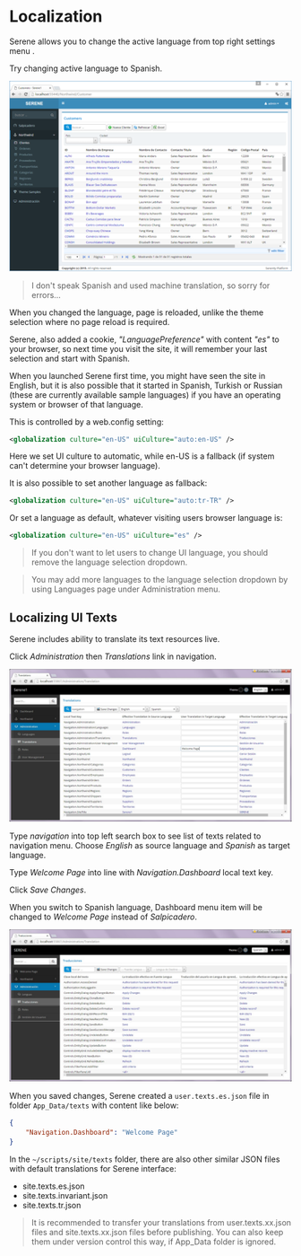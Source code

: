 # Localization

Serene allows you to change the active language from top right settings menu <i class="fa fa-gears"></i>.

Try changing active language to Spanish.

![Serene Dashboard Spanish](img/serene_customers_spanish.png)

> I don't speak Spanish and used machine translation, so sorry for errors...

When you changed the language, page is reloaded, unlike the theme selection where no page reload is required.

Serene, also added a cookie, *"LanguagePreference"* with content *"es"* to your browser, so next time you visit the site, it will remember your last selection and start with Spanish.

When you launched Serene first time, you might have seen the site in English, but it is also possible that it started in Spanish, Turkish or Russian (these are currently available sample languages) if you have an operating system or browser of that language.

This is controlled by a web.config setting:

```xml
<globalization culture="en-US" uiCulture="auto:en-US" />
```

Here we set UI culture to automatic, while en-US is a fallback (if system can't determine your browser language).

It is also possible to set another language as fallback:

```xml
<globalization culture="en-US" uiCulture="auto:tr-TR" />
```

Or set a language as default, whatever visiting users browser language is:

```xml
<globalization culture="en-US" uiCulture="es" />
```

> If you don't want to let users to change UI language, you should remove the language selection dropdown.

> You may add more languages to the language selection dropdown by using Languages page under Administration menu.


## Localizing UI Texts

Serene includes ability to translate its text resources live.

Click *Administration* then *Translations* link in navigation.

![](img/translation_navigation_texts.jpg)

Type *navigation* into top left search box to see list of texts related to navigation menu. Choose *English* as source language and *Spanish* as target language.

Type *Welcome Page* into line with *Navigation.Dashboard* local text key.

Click *Save Changes*.

When you switch to Spanish language, Dashboard menu item will be changed to *Welcome Page* instead of *Salpicadero*.

![](img/translation_navigation_welcome.jpg)

When you saved changes, Serene created a `user.texts.es.json` file in folder `App_Data/texts` with content like below:

```json
{
    "Navigation.Dashboard": "Welcome Page"
}
```

In the `~/scripts/site/texts` folder, there are also other similar JSON files with default translations for Serene interface:

- site.texts.es.json
- site.texts.invariant.json
- site.texts.tr.json

> It is recommended to transfer your translations from user.texts.xx.json files and site.texts.xx.json files before publishing. You can also keep them under version control this way, if App_Data folder is ignored.